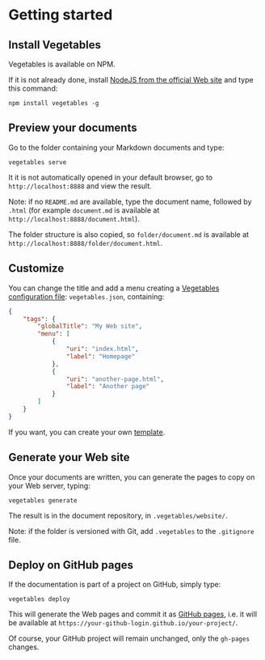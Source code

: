 # Getting started

## Install Vegetables

Vegetables is available on NPM.

If it is not already done, install [NodeJS from the official Web site](http://nodejs.org/) and type this command:

    npm install vegetables -g

## Preview your documents

Go to the folder containing your Markdown documents and type:

    vegetables serve

It it is not automatically opened in your default browser, go to `http://localhost:8888` and view the result.

Note: if no `README.md` are available, type the document name, followed by `.html` (for example `document.md` is available at `http://localhost:8888/document.html`).

The folder structure is also copied, so `folder/document.md` is available at `http://localhost:8888/folder/document.html`.

## Customize

You can change the title and add a menu creating a [Vegetables configuration file](configuration.md): `vegetables.json`, containing:

```json
{
	"tags": {
		"globalTitle": "My Web site",
		"menu": [
			{
				"uri": "index.html",
				"label": "Homepage"
			},
			{
				"uri": "another-page.html",
				"label": "Another page"
			}
		]
	}
}
```

If you want, you can create your own [template](templates.md).

## Generate your Web site

Once your documents are written, you can generate the pages to copy on your Web server, typing:


    vegetables generate

The result is in the document repository, in `.vegetables/website/`.

Note: if the folder is versioned with Git, add `.vegetables` to the `.gitignore` file.

## Deploy on GitHub pages

If the documentation is part of a project on GitHub, simply type:

    vegetables deploy

This will generate the Web pages and commit it as [GitHub pages](https://pages.github.com/), i.e. it will be available at `https://your-github-login.github.io/your-project/`.

Of course, your GitHub project will remain unchanged, only the `gh-pages` changes.